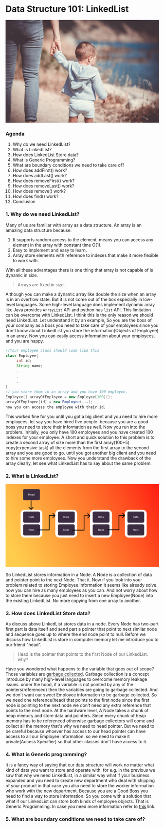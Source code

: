# Data Structure 101: LinkedList  

![hero image](images/hero.jpg)

### Agenda

1. Why do we need LinkedList?
2. What is LinkedList?
3. How does LinkedList Store data?
4. What is Generic Programming? 
5. What are boundary conditions we need to take care of?
6. How does addFirst() work?
7. How does addLast() work?
8. How does removeFirst() work?
9. How does removeLast() work?
10. How does remove() work?
11. How does find() work?
12. Conclusion


### 1. Why do we need LinkedList?
Many of us are familiar with array as a data structure. An array is an amazing data structure because:
1. It supports random access to the element. means you can access any element in the array with constant time O(1).
2. Easy to implement and easy to learn.
3. Array store elements with reference to indexes that make it more flexible to work with.

With all these advantages there is one thing that array is not capable of is dynamic in size.

> Arrays are fixed in size.  

Although you can make a dynamic array like double the size when an array is in an overflow state. But it is not come out of the box especially in low-level languages. Some high-level language does implement dynamic array like Java provides `ArrayList` API and python has `list` API.
This limitation can be overcome with LinkedList. I think this is the only reason we should need LinkedList. Let understand it by an example, So you are the boss of your company as a boss you need to take care of your employees since you don't know about LinkedList you store the information(Objects of Employee) in an array. Now you can easily access information about your employees, and you are happy.  

```java
//Your employee class should look like this
class Employee{
     int id;
     String name;
     .
     .
     .
}
// you store them in an array and you have 100 employee.
Employee[] arrayOfEmployee = new Employee[100]();  
arrayOfEmployee[id] = new Employee(...);
now you can access the employee with their id;
```

This worked fine for you until you got a big client and you need to hire more employees. let say you have hired five people. because you are a good boss you need to store their information as well. Now you run into the problem. Initially, you only have 100 employees and you have created 100 indexes for your employee. A short and quick solution to this problem is to create a second array of size more than the first array(100+5) copy(expensive task) all the elements from the first array to the second array and you are good to go. until you got another big client and you need to hire some more employees. Now you understand the drawback of the array clearly, let see what LinkedList has to say about the same problem.

### 2. What is LinkedList?

![LinkedList](images/LinkedList.png)

So LinkedList stores information in a Node. A Node is a collection of data and pointer point to the next Node. That it. Now if you look into your problem related to storing Employee information it seems like already solve. now you can hire as many employees as you can. And not worry about how to store them because you just need to insert a new Employee(Node) into the existing LinkedList. No more copying from one array to another.

### 3. How does LinkedList Store data?

As discuss above LinkedList stores data in a node. Every Node has two-part first part is data itself and send part a pointer that point to next similar node and sequence goes up to where the end node point to null. Before we discuss how LinkedList is store in computer memory let me introduce you to our friend "head".

> Head is the pointer that points to the first Node of our LinkedList. why?

Have you wondered what happens to the variable that goes out of scope? Those variables are [garbage collected](https://en.wikipedia.org/wiki/Garbage_collection_(computer_science)). Garbage collection is a concept introduce by many high-level languages to overcome memory leakage issues. under the hood, if a variable is not pointed by any of the pointers(referenced) then the variables are going to garbage collected. And we don't want our sweet Employee information to be garbage collected. So we need one reference(head) that points to the first node since the first node is pointing to the next node we don't need any extra reference that points to the next node.
At the hardware level, A Node takes a chunk of heap memory and store data and pointers. Since every chunk of heap memory has to be referenced otherwise garbage collectors will come and collect all the memory that's why we need to head pointer. But we need to be careful because whoever has access to our head pointer can have access to all our Employee information. so we need to make it private(Access Specifier) so that other classes don't have access to it.

### 4. What is Generic programming?

It is a fancy way of saying that our data structure will work no matter what kind of data you want to store and operate with. for e.g. in the previous we saw that why we need LinkedList, in a similar way what if your business expanded and you need to create new department who deal with shipping of your product in that case you also need to store the worker information who work with the new department. Because you are a Good Boss you need to find a way to store information. So you come with a solution that what if our LinkedList can store both kinds of employee objects. That is Generic Programming. In case you need more information refer to [this](https://en.wikipedia.org/wiki/Generic_programming) link.

### 5. What are boundary conditions we need to take care of?
